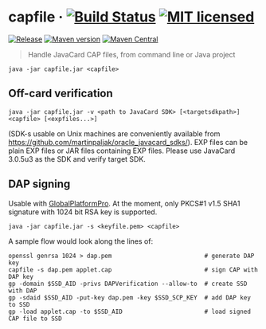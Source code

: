 # capfile · [![Build Status](https://github.com/martinpaljak/capfile/workflows/Continuous%20Integration/badge.svg?branch=master)](https://github.com/martinpaljak/capfile/actions) [![MIT licensed](https://img.shields.io/badge/license-MIT-blue.svg)](https://github.com/martinpaljak/capfile/blob/master/LICENSE)
[![Release](https://img.shields.io/github/release/martinpaljak/capfile/all.svg)](https://github.com/martinpaljak/capfile/releases) [![Maven version](https://img.shields.io/maven-metadata/v?label=javacard.pro%20version&metadataUrl=https%3A%2F%2Fjavacard.pro%2Fmaven%2Fcom%2Fgithub%2Fmartinpaljak%2Fcapfile%2Fmaven-metadata.xml)](https://gist.github.com/martinpaljak/c77d11d671260e24eef6c39123345cae) [![Maven Central](https://img.shields.io/maven-central/v/com.github.martinpaljak/capfile)](https://mvnrepository.com/artifact/com.github.martinpaljak/capfile) 

> Handle JavaCard CAP files, from command line or Java project

    java -jar capfile.jar <capfile>

## Off-card verification

    java -jar capfile.jar -v <path to JavaCard SDK> [<targetsdkpath>] <capfile> [<expfiles...>]

(SDK-s usable on Unix machines are conveniently available from https://github.com/martinpaljak/oracle_javacard_sdks/). EXP files can be plain EXP files or JAR files containing EXP files. Please use JavaCard 3.0.5u3 as the SDK and verify target SDK.

## DAP signing
Usable with [GlobalPlatformPro](https://github.com/martinpaljak/GlobalPlatformPro). At the moment, only PKCS#1 v1.5 SHA1 signature with 1024 bit RSA key is supported.

    java -jar capfile.jar -s <keyfile.pem> <capfile>

A sample flow would look along the lines of:

```shell
openssl genrsa 1024 > dap.pem                          # generate DAP key
capfile -s dap.pem applet.cap                          # sign CAP with DAP key
gp -domain $SSD_AID -privs DAPVerification --allow-to  # create SSD with DAP
gp -sdaid $SSD_AID -put-key dap.pem -key $SSD_SCP_KEY  # add DAP key to SSD
gp -load applet.cap -to $SSD_AID                       # load signed CAP file to SSD
```
